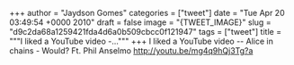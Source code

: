 
+++
author = "Jaydson Gomes"
categories = ["tweet"]
date = "Tue Apr 20 03:49:54 +0000 2010"
draft = false
image = "{TWEET_IMAGE}"
slug = "d9c2da68a1259421fda4d6a0b509cbcc0f121947"
tags = ["tweet"]
title = """I liked a YouTube video -..."""
+++
I liked a YouTube video -- Alice in chains -  Would? Ft. Phil Anselmo http://youtu.be/mg4q9hQj3Tg?a
